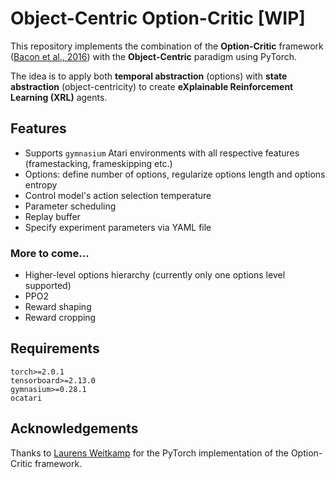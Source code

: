 # Object-Centric Option-Critic [WIP]
This repository implements the combination of the **Option-Critic** framework ([Bacon et al., 2016](https://arxiv.org/abs/1609.05140)) with the **Object-Centric** paradigm using PyTorch.

The idea is to apply both **temporal abstraction** (options) with **state abstraction** (object-centricity) to create **eXplainable Reinforcement Learning (XRL)** agents.

## Features
* Supports `gymnasium` Atari environments with all respective features (framestacking, frameskipping etc.)
* Options: define number of options, regularize options length and options entropy
* Control model's action selection temperature
* Parameter scheduling
* Replay buffer
* Specify experiment parameters via YAML file

### More to come...
* Higher-level options hierarchy (currently only one options level supported)
* PPO2
* Reward shaping
* Reward cropping

## Requirements
```
torch>=2.0.1
tensorboard>=2.13.0
gymnasium>=0.28.1
ocatari
```

## Acknowledgements
Thanks to [Laurens Weitkamp](https://github.com/lweitkamp) for the PyTorch implementation of the Option-Critic framework.
